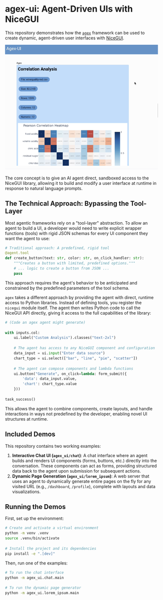 # agex-ui: Agent-Driven UIs with NiceGUI

This repository demonstrates how the [`agex`](https://github.com/ashenfad/agex) framework can be used to create dynamic, agent-driven user interfaces with [NiceGUI](https://nicegui.io/).

[![Watch the Agex-UI Demo](resources/chat.png)](https://youtu.be/kR8tGD0N28Y)

The core concept is to give an AI agent direct, sandboxed access to the NiceGUI library, allowing it to build and modify a user interface at runtime in response to natural language prompts.

## The Technical Approach: Bypassing the Tool-Layer

Most agentic frameworks rely on a "tool-layer" abstraction. To allow an agent to build a UI, a developer would need to write explicit wrapper functions (tools) with rigid JSON schemas for every UI component they want the agent to use:

```python
# Traditional approach: A predefined, rigid tool
@agent.tool
def create_button(text: str, color: str, on_click_handler: str):
    """Creates a button with limited, predefined options."""
    # ... logic to create a button from JSON ...
    pass
```

This approach requires the agent's behavior to be anticipated and constrained by the predefined parameters of the tool schema.

`agex` takes a different approach by providing the agent with direct, runtime access to Python libraries. Instead of defining tools, you register the `nicegui` module itself. The agent then writes Python code to call the NiceGUI API directly, giving it access to the full capabilities of the library:

```python
# (Code an agex agent might generate)

with inputs.col:
    ui.label("Custom Analysis").classes("text-2xl")

    # The agent has access to any NiceGUI component and configuration
    data_input = ui.input("Enter data source")
    chart_type = ui.select(["bar", "line", "pie", "scatter"])
    
    # The agent can compose components and lambda functions
    ui.button("Generate", on_click=lambda: form_submit({
        'data': data_input.value,
        'chart': chart_type.value
    }))

task_success()
```

This allows the agent to combine components, create layouts, and handle interactions in ways not predefined by the developer, enabling novel UI structures at runtime.

## Included Demos

This repository contains two working examples:

1.  **Interactive Chat UI (`agex_ui/chat`)**: A chat interface where an agent builds and renders UI components (forms, buttons, etc.) directly into the conversation. These components can act as forms, providing structured data back to the agent upon submission for subsequent actions.
2.  **Dynamic Page Generation (`agex_ui/lorem_ipsum`)**: A web server that uses an agent to dynamically generate entire pages on the fly for any visited URL (e.g., `/dashboard`, `/profile`), complete with layouts and data visualizations.

## Running the Demos

First, set up the environment:

```bash
# Create and activate a virtual environment
python -m venv .venv
source .venv/bin/activate

# Install the project and its dependencies
pip install -e ".[dev]"
```

Then, run one of the examples:

```bash
# To run the chat interface
python -m agex_ui.chat.main

# To run the dynamic page generator
python -m agex_ui.lorem_ipsum.main
```
